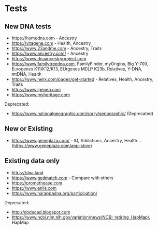 # Tests

## New DNA tests

- <https://homedna.com> - Ancestry
- <https://vitagene.com> - Health, Ancestry
- <https://www.23andme.com> - Ancestry, Traits
- <https://www.ancestry.com/> - Ancestry
- <https://www.dnaancestryproject.com>
- <https://www.familytreedna.com>, FamilyFinder, myOrigins, Big Y-700, Eurogenes K11/K12/K13, EUrgenes MDLP K23b, Relatives, Y-DNA, mtDNA, Health
- <https://www.helix.com/pages/get-started> - Relatives, Health, Ancestry, Traits
- <https://www.igenea.com>
- <https://www.myheritage.com>

Deprecated:
- <https://www.nationalgeographic.com/sorry/genographic/> (Deprecated)

## New or Existing

- <https://www.geneplaza.com/> - IQ, Addictions, Ancestry, Health... (<https://www.geneplaza.com/app-store>)

## Existing data only

- <https://dna.land>
- <https://www.gedmatch.com> - Compare with others
- <https://promethease.com>
- <https://www.enlis.com>
- <https://www.harappadna.org/participation/>

Deprecated:
- <http://dodecad.blogspot.com>
- <https://www.ncbi.nlm.nih.gov/variation/news/NCBI_retiring_HapMap/>, HapMap
